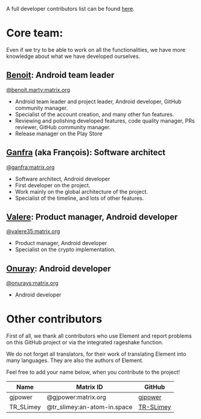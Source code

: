 A full developer contributors list can be found [here](https://github.com/vector-im/element-android/graphs/contributors).

# Core team:

Even if we try to be able to work on all the functionalities, we have more knowledge about what we have developed ourselves.

## [Benoit](https://github.com/bmarty): Android team leader

[@benoit.marty:matrix.org](https://matrix.to/#/@benoit.marty:matrix.org)
- Android team leader and project leader, Android developer, GitHub community manager.
- Specialist of the account creation, and many other fun features.
- Reviewing and polishing developed features, code quality manager, PRs reviewer, GitHub community manager.
- Release manager on the Play Store

## [Ganfra](https://github.com/ganfra) (aka François): Software architect

[@ganfra:matrix.org](https://matrix.to/#/@ganfra:matrix.org)
- Software architect, Android developer
- First developer on the project.
- Work mainly on the global architecture of the project.
- Specialist of the timeline, and lots of other features.

## [Valere](https://github.com/BillCarsonFr): Product manager, Android developer

[@valere35:matrix.org](https://matrix.to/#/@valere35:matrix.org)
- Product manager, Android developer
- Specialist on the crypto implementation.

## [Onuray](https://github.com/onurays): Android developer

[@onurays:matrix.org](https://matrix.to/#/@onurays:matrix.org)
- Android developer

# Other contributors

First of all, we thank all contributors who use Element and report problems on this GitHub project or via the integrated rageshake function.

We do not forget all translators, for their work of translating Element into many languages. They are also the authors of Element.

Feel free to add your name below, when you contribute to the project!

Name      | Matrix ID                   | GitHub
----------|-----------------------------|--------------------------------------
gjpower   | @gjpower:matrix.org         | [gjpower](https://github.com/gjpower)
TR_SLimey | @tr_slimey:an-atom-in.space | [TR-SLimey](https://github.com/TR-SLimey)
